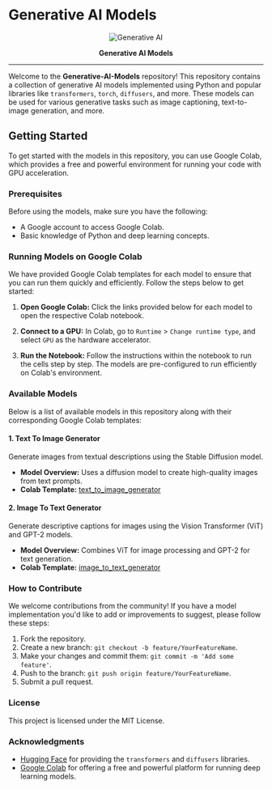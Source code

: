 # Generative AI Models

<div align="center">
  <p align="center">
    <img src="https://digitalpress.fra1.cdn.digitaloceanspaces.com/75xl145/2023/12/Foundation-Models---The-Engines-of--Generative-AI-s-Progress.jpg" alt="Generative AI" />
  </p>
<p align="center">
<strong>Generative AI Models</strong></p>
</div>

---

Welcome to the **Generative-AI-Models** repository! This repository contains a collection of generative AI models implemented using Python and popular libraries like `transformers`, `torch`, `diffusers`, and more. These models can be used for various generative tasks such as image captioning, text-to-image generation, and more.

## Getting Started

To get started with the models in this repository, you can use Google Colab, which provides a free and powerful environment for running your code with GPU acceleration.

### Prerequisites

Before using the models, make sure you have the following:

- A Google account to access Google Colab.
- Basic knowledge of Python and deep learning concepts.

### Running Models on Google Colab

We have provided Google Colab templates for each model to ensure that you can run them quickly and efficiently. Follow the steps below to get started:

1. **Open Google Colab:** Click the links provided below for each model to open the respective Colab notebook.

2. **Connect to a GPU:** In Colab, go to `Runtime` > `Change runtime type`, and select `GPU` as the hardware accelerator.

3. **Run the Notebook:** Follow the instructions within the notebook to run the cells step by step. The models are pre-configured to run efficiently on Colab's environment.

### Available Models

Below is a list of available models in this repository along with their corresponding Google Colab templates:

#### 1. Text To Image Generator

Generate images from textual descriptions using the Stable Diffusion model.

- **Model Overview:** Uses a diffusion model to create high-quality images from text prompts.
- **Colab Template:** [text_to_image_generator](https://drive.google.com/file/d/1sL1GqOeDoOYhP15I-NQnVr-Wv4POgLxM/view?usp=drive_link)

#### 2. Image To Text Generator

Generate descriptive captions for images using the Vision Transformer (ViT) and GPT-2 models.

- **Model Overview:** Combines ViT for image processing and GPT-2 for text generation.
- **Colab Template:** [image_to_text_generator](https://drive.google.com/file/d/1WtfTozk-zMV2763B3ZMg3Pw4VZdiNiBa/view?usp=drive_link)

### How to Contribute

We welcome contributions from the community! If you have a model implementation you'd like to add or improvements to suggest, please follow these steps:

1. Fork the repository.
2. Create a new branch: `git checkout -b feature/YourFeatureName`.
3. Make your changes and commit them: `git commit -m 'Add some feature'`.
4. Push to the branch: `git push origin feature/YourFeatureName`.
5. Submit a pull request.

### License

This project is licensed under the MIT License.

### Acknowledgments

- [Hugging Face](https://huggingface.co/) for providing the `transformers` and `diffusers` libraries.
- [Google Colab](https://colab.research.google.com/) for offering a free and powerful platform for running deep learning models.

